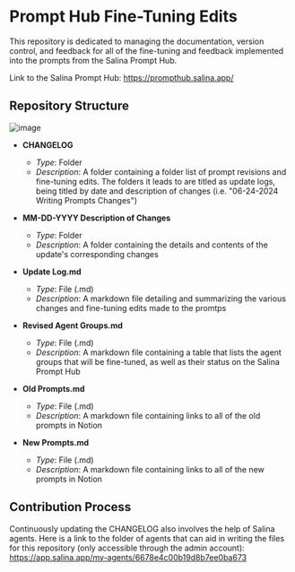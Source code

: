# Prompt Hub Fine-Tuning Edits
This repository is dedicated to managing the documentation, version control, and feedback for all of the fine-tuning and feedback implemented into the prompts from the Salina Prompt Hub.

Link to the Salina Prompt Hub: https://prompthub.salina.app/

## Repository Structure

![image](https://github.com/NDAR123909/Prompt-Hub-Fine-Tuning-Edits/assets/149982776/25cdc278-97df-4fca-9009-fc05dc7a70ee)

- **CHANGELOG**
  - *Type*: Folder
  - *Description*: A folder containing a folder list of prompt revisions and fine-tuning edits. The folders it leads to are titled as update logs, being titled by date and description of changes (i.e. "06-24-2024 Writing Prompts Changes")

- **MM-DD-YYYY Description of Changes**
  - *Type*: Folder
  - *Description*: A folder containing the details and contents of the update's corresponding changes

- **Update Log.md**
  - *Type*: File (.md)
  - *Description*: A markdown file detailing and summarizing the various changes and fine-tuning edits made to the promtps

- **Revised Agent Groups.md**
  - *Type*: File (.md)
  - *Description*: A markdown file containing a table that lists the agent groups that will be fine-tuned, as well as their status on the Salina Prompt Hub

- **Old Prompts.md**
  - *Type*: File (.md)
  - *Description*: A markdown file containing links to all of the old prompts in Notion
 
- **New Prompts.md**
  - *Type*: File (.md)
  - *Description*: A markdown file containing links to all of the new prompts in Notion
 
## Contribution Process

Continuously updating the CHANGELOG also involves the help of Salina agents. Here is a link to the folder of agents that can aid in writing the files for this repository (only accessible through the admin account): https://app.salina.app/my-agents/6678e4c00b19d8b7ee0ba673  

